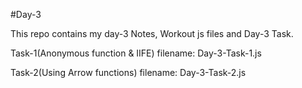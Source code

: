 #Day-3

This repo contains my day-3 Notes, Workout js files and Day-3 Task.

Task-1(Anonymous function & IIFE) filename: Day-3-Task-1.js

Task-2(Using Arrow functions) filename: Day-3-Task-2.js
